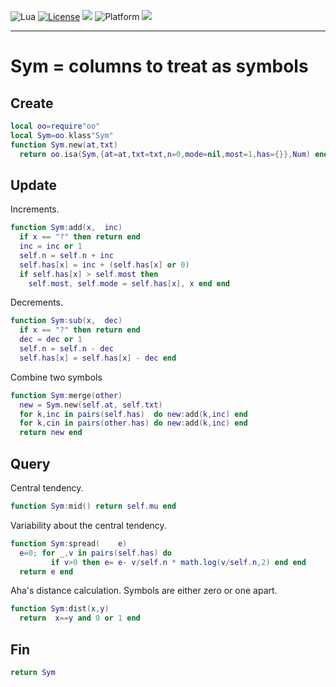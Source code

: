 
<img alt="Lua" src="https://img.shields.io/badge/lua-v5.4-blue">&nbsp;<a 
href="https://github.com/timm/keys/blob/master/LICENSE.md"><img
alt="License" src="https://img.shields.io/badge/license-unlicense-red"></a> <img
src="https://img.shields.io/badge/purpose-ai%20,%20se-blueviolet"> <img
alt="Platform" src="https://img.shields.io/badge/platform-osx%20,%20linux-lightgrey"> <a
href="https://github.com/timm/keys/actions"><img
src="https://github.com/rezons/rezons.github.io/actions/workflows/tests.yml/badge.svg"></a>

<hr>

# Sym = columns to treat as symbols
## Create

```lua
local oo=require"oo"
local Sym=oo.klass"Sym"
function Sym.new(at,txt) 
  return oo.isa(Sym,{at=at,txt=txt,n=0,mode=nil,most=1,has={}},Num) end
```
 ## Update
Increments.

```lua
function Sym:add(x,  inc) 
  if x == "?" then return end
  inc = inc or 1
  self.n = self.n + inc
  self.has[x] = inc + (self.has[x] or 0) 
  if self.has[x] > self.most then
    self.most, self.mode = self.has[x], x end end
```
Decrements.

```lua
function Sym:sub(x,  dec) 
  if x == "?" then return end
  dec = dec or 1
  self.n = self.n - dec
  self.has[x] = self.has[x] - dec end
```
Combine two symbols

```lua
function Sym:merge(other)
  new = Sym.new(self.at, self.txt)
  for k,inc in pairs(self.has)  do new:add(k,inc) end
  for k,cin in pairs(other.has) do new:add(k,inc) end
  return new end
```
## Query
Central tendency.

```lua
function Sym:mid() return self.mu end 
```
Variability about the central tendency.

```lua
function Sym:spread(    e) 
  e=0; for _,v in pairs(self.has) do 
         if v>0 then e= e- v/self.n * math.log(v/self.n,2) end end
  return e end
```
Aha's distance calculation. Symbols are either zero or one apart.

```lua
function Sym:dist(x,y) 
  return  x==y and 0 or 1 end
```
## Fin

```lua
return Sym
```
